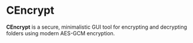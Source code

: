 # CEncrypt
**CEncrypt** is a secure, minimalistic GUI tool for encrypting and decrypting folders using modern AES-GCM encryption.
